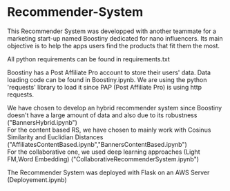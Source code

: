 # Recommender-System

This Recommender System was developped with another teammate for a marketing start-up named Boostiny dedicated for nano influencers. Its
main objective is to help the apps users find the products that fit them the most.

All python requirements can be found in requirements.txt

Boostiny has a Post Affiliate Pro account to store their users' data. Data loading code can be found in Boostiny.ipynb. We are using the 
python 'requests' library to load it since PAP (Post Affiliate Pro) is using http requests.

We have chosen to develop an hybrid recommender system since Boostiny doesn't have a large amount of data and also due to its robustness ("BannersHybrid.ipynb")<br/>
  For the content based RS, we have chosen to mainly work with Cosinus Similarity and Euclidian Distances ("AffiliatesContentBased.ipynb","BannersContentBased.ipynb")<br/>
  For the collaborative one, we used deep learning approaches (Light FM,Word Embedding) ("CollaborativeRecommenderSystem.ipynb")<br/>
  
The Recommender System was deployed with Flask on an AWS Server (Deployement.ipynb)
